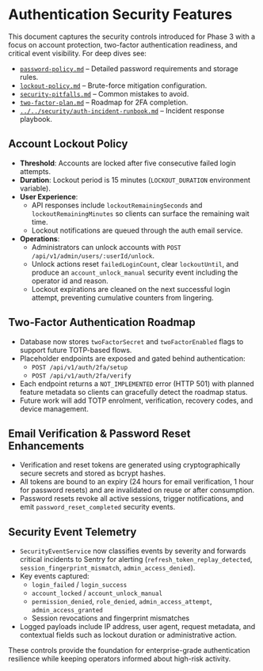 # Authentication Security Features

This document captures the security controls introduced for Phase&nbsp;3 with a focus on
account protection, two-factor authentication readiness, and critical event visibility. For deep
dives see:

- [`password-policy.md`](./password-policy.md) – Detailed password requirements and storage rules.
- [`lockout-policy.md`](./lockout-policy.md) – Brute-force mitigation configuration.
- [`security-pitfalls.md`](./security-pitfalls.md) – Common mistakes to avoid.
- [`two-factor-plan.md`](./two-factor-plan.md) – Roadmap for 2FA completion.
- [`../../security/auth-incident-runbook.md`](../../security/auth-incident-runbook.md) – Incident response playbook.

## Account Lockout Policy

- **Threshold**: Accounts are locked after five consecutive failed login attempts.
- **Duration**: Lockout period is 15 minutes (`LOCKOUT_DURATION` environment variable).
- **User Experience**:
  - API responses include `lockoutRemainingSeconds` and `lockoutRemainingMinutes` so clients can
    surface the remaining wait time.
  - Lockout notifications are queued through the auth email service.
- **Operations**:
  - Administrators can unlock accounts with `POST /api/v1/admin/users/:userId/unlock`.
  - Unlock actions reset `failedLoginCount`, clear `lockoutUntil`, and produce an
    `account_unlock_manual` security event including the operator id and reason.
  - Lockout expirations are cleaned on the next successful login attempt, preventing cumulative
    counters from lingering.

## Two-Factor Authentication Roadmap

- Database now stores `twoFactorSecret` and `twoFactorEnabled` flags to support future TOTP-based
  flows.
- Placeholder endpoints are exposed and gated behind authentication:
  - `POST /api/v1/auth/2fa/setup`
  - `POST /api/v1/auth/2fa/verify`
- Each endpoint returns a `NOT_IMPLEMENTED` error (HTTP&nbsp;501) with planned feature metadata so
  clients can gracefully detect the roadmap status.
- Future work will add TOTP enrolment, verification, recovery codes, and device management.

## Email Verification & Password Reset Enhancements

- Verification and reset tokens are generated using cryptographically secure secrets and stored as
  bcrypt hashes.
- All tokens are bound to an expiry (24&nbsp;hours for email verification, 1&nbsp;hour for password
  resets) and are invalidated on reuse or after consumption.
- Password resets revoke all active sessions, trigger notifications, and emit
  `password_reset_completed` security events.

## Security Event Telemetry

- `SecurityEventService` now classifies events by severity and forwards critical incidents to
  Sentry for alerting (`refresh_token_replay_detected`, `session_fingerprint_mismatch`,
  `admin_access_denied`).
- Key events captured:
  - `login_failed` / `login_success`
  - `account_locked` / `account_unlock_manual`
  - `permission_denied`, `role_denied`, `admin_access_attempt`, `admin_access_granted`
  - Session revocations and fingerprint mismatches
- Logged payloads include IP address, user agent, request metadata, and contextual fields such as
  lockout duration or administrative action.

These controls provide the foundation for enterprise-grade authentication resilience while keeping
operators informed about high-risk activity.
